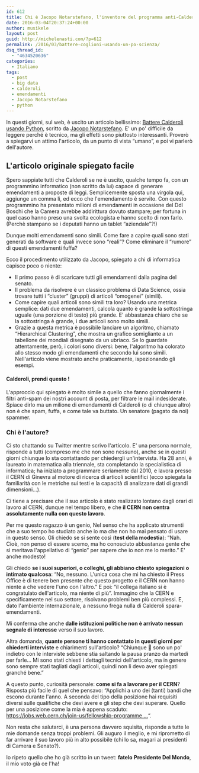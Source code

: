 ```yaml
---
id: 612
title: Chi è Jacopo Notarstefano, l'inventore del programma anti-Calderoli
date: 2016-03-04T20:37:24+00:00
author: musikele
layout: post
guid: http://michelenasti.com/?p=612
permalink: /2016/03/battere-coglioni-usando-un-po-scienza/
dsq_thread_id:
  - "4634520636"
categories:
  - Italiano
tags:
  - post
  - big data
  - calderoli
  - emendamenti
  - Jacopo Notarstefano
  - python
---
```

In questi giorni, sul web, è uscito un articolo bellissimo: [Battere Calderoli usando Python](http://www.jacquerie.it/battere-calderoli-usando-python), scritto da [Jacopo Notarstefano](https://twitter.com/Jaconotar). E' un po' difficile da leggere perché è tecnico, ma gli effetti sono piuttosto interessanti. Proverò a spiegarvi un attimo l'articolo, da un punto di vista &#8220;umano&#8221;, e poi vi parlerò dell'autore.

## L'articolo originale spiegato facile

Spero sappiate tutti che Calderoli se ne è uscito, qualche tempo fa, con un programmino informatico (non scritto da lui) capace di generare emendamenti a proposte di leggi. Semplicemente sposta una virgola qui, aggiunge un comma lì, ed ecco che l'emendamento è servito. Con questo programmino ha presentato milioni di emendamenti in occasione del Ddl Boschi che la Camera avrebbe addirittura dovuto stampare; per fortuna in quel caso hanno preso una svolta ecologista e hanno scelto di non farlo. (Perchè stampano se i deputati hanno un tablet &#8220;aziendale&#8221;?!)

Dunque molti emendamenti sono simili. Come fare a capire quali sono stati generati da software e quali invece sono &#8220;reali&#8221;? Come eliminare il &#8220;rumore&#8221; di questi emendamenti fuffa?

Ecco il procedimento utilizzato da Jacopo, spiegato a chi di informatica capisce poco o niente:

  * Il primo passo è di scaricare tutti gli emendamenti dalla pagina del senato.
  * Il problema da risolvere è un classico problema di Data Science, ossia trovare tutti i &#8220;cluster&#8221; (gruppi) di articoli &#8220;omogenei&#8221; (simili).
  * Come capire quali articoli sono simili tra loro? Usando una metrica semplice: dati due emendamenti, calcola quanto è grande la sottostringa uguale (una porzione di testo) più grande. E' abbastanza chiaro che se la sottostringa è grande, i due articoli sono molto simili.
  * Grazie a questa metrica è possibile lanciare un algoritmo, chiamato &#8220;Hierarchical Clustering&#8221;, che mostra un grafico somigliante a un tabellone dei mondiali disegnato da un ubriaco. Se lo guardate attentamente, però, i colori sono diversi: bene, l'algoritmo ha colorato allo stesso modo gli emendamenti che secondo lui sono simili. Nell'articolo viene mostrato anche praticamente, ispezionando gli esempi.

#### Calderoli, prendi questo !

L'approccio qui spiegato è molto simile a quello che fanno giornalmente i filtri anti-spam dei nostri account di posta, per filtrare le mail indesiderate. Spiace dirlo ma un milione di emendamenti di Calderoli (o di chiunque altro) non è che spam, fuffa, e come tale va buttato. Un senatore (pagato da noi) spammer.

### Chi è l'autore?

Ci sto chattando su Twitter mentre scrivo l'articolo. E' una persona normale, risponde a tutti (compreso me che non sono nessuno), anche se in questi giorni chiunque lo sta contattando per chiedergli un'intervista. Ha 28 anni, è laureato in matematica alla triennale, sta completando la specialistica di informatica; ha iniziato a programmare seriamente dal 2010, e lavora presso il CERN di Ginevra al motore di ricerca di articoli scientifici (ecco spiegata la familiarità con le metriche sui testi e la capacità di analizzare dati di grandi dimensioni...).

Ci tiene a precisare che il suo articolo è stato realizzato lontano dagli orari di lavoro al CERN, dunque nel tempo libero, e che **il CERN non centra assolutamente nulla con questo lavoro**.

Per me questo ragazzo è un genio, Nel senso che ha applicato strumenti che a suo tempo ho studiato anche io ma che non ho mai pensato di usare in questo senso. Gli chiedo se si sente così (**test della modestia**): &#8220;Nah. Cioè, non penso di essere scemo, ma ho conosciuto abbastanza gente che si meritava l'appellativo di &#8220;genio&#8221; per sapere che io non me lo merito.&#8221; E' anche modesto!

Gli chiedo **se i suoi superiori, o colleghi, gli abbiano chiesto spiegazioni o intimato qualcosa**: &#8220;No, nessuno. L'unica cosa che mi ha chiesto il Press Office è di tenere ben presente che questo progetto e il CERN non hanno niente a che vedere l'uno con l'altro.&#8221; E poi: &#8220;il collega italiano si è congratulato dell'articolo, ma niente di più&#8221;. Immagino che la CERN e specificamente nel suo settore, risolvano problemi ben più complessi. E, dato l'ambiente internazionale, a nessuno frega nulla di Calderoli spara-emendamenti.

Mi conferma che anche **dalle istituzioni politiche non è arrivato nessun segnale di interesse** verso il suo lavoro.

Altra domanda, **quante persone ti hanno contattato in questi giorni per chiederti interviste** e chiarimenti sull'articolo? &#8220;Chiunque 🙂 sono un po' indietro con le interviste sebbene stia saltando la pausa pranzo da martedì per farle... Mi sono stati chiesti i dettagli tecnici dell'articolo, ma in genere sono sempre stati tagliati dagli articoli, quindi non li devo aver spiegati granché bene.&#8221;

A questo punto, curiosità personale: **come si fa a lavorare per il CERN**? Risposta più facile di quel che pensavo: &#8220;Applichi a uno dei (tanti) bandi che escono durante l'anno. A seconda del tipo della posizione hai requisiti diversi sulle qualifiche che devi avere e gli step che devi superare. Quello per una posizione come la mia è appena scaduto: <a class="twitter-timeline-link" dir="ltr" title="https://jobs.web.cern.ch/join-us/fellowship-programme" href="https://t.co/wkZ8oQXj2g" target="_blank" rel="nofollow" data-expanded-url="https://jobs.web.cern.ch/join-us/fellowship-programme"><span class="invisible">https://</span><span class="js-display-url">jobs.web.cern.ch/join-us/fellow</span><span class="invisible">ship-programme</span><span class="tco-ellipsis"><span class="invisible"> </span>…</span></a>&#8220;.

Non resta che salutarci, è una persona davvero squisita, risponde a tutte le mie domande senza troppi problemi. Gli auguro il meglio, e mi riprometto di far arrivare il suo lavoro più in alto possibile (chi lo sa, magari ai presidenti di Camera e Senato?).

Io ripeto quello che ho già scritto in un tweet: **fatelo** **Presidente Del Mondo**, il mio voto già ce l'ha!